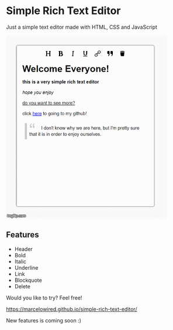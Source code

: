 # Simple Rich Text Editor

Just a simple text editor made with HTML, CSS and JavaScript


![](preview.gif)

## Features
- Header
- Bold
- Italic
- Underline
- Link
- Blockquote
- Delete 


Would you like to try? Feel free!

https://marcelowired.github.io/simple-rich-text-editor/

New features is coming soon :)
